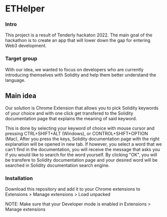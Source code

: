 # ETHelper

### Intro
This project is a result of  Tenderly hackaton 2022. 
The main goal of the hackathon is to create an app that will lower down the gap for entering Web3 development.


### Target group
With our idea, we wanted to focus on developers who are currently introducing themselves with Solidity and help them better understand the language.

## Main idea
Our solution is Chrome Extension that allows you to pick Solidity keywords of your choice and with one click get transfered to the Solidity documentation page that explains the meaning of said keyword.

This is done by selecting your keyword of choice with mouse cursor and pressing CTRL+SHIFT+ALT (Windows), or CONTROL+SHIFT+OPTION (Mac), After you press the keys, Solidity documentation page with the right explanation will be opened in new tab. If however, you select a word that we can't find in the documentation, you will receive the message that asks you if you would like to search for the word yourself. By clicking "OK", you will be transfere to Solidity documentation page and your desired word will be searched in Solidity documentation search engine.

### Installation
Download this repository and add it to your Chrome extensions to Extensions > Manage extensions > Load unpacked

NOTE: Make sure that your Developer mode is enabled in Extensions > Manage extensions
